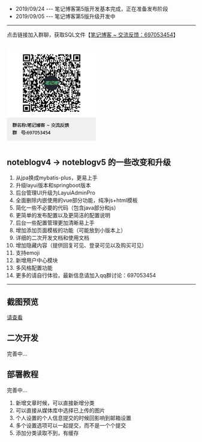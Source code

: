 + 2019/09/24 --- 笔记博客第5版开发基本完成，正在准备发布阶段
+ 2019/09/05 --- 笔记博客第5版升级开发中

---
点击链接加入群聊，获取SQL文件【[笔记博客 ~ 交流反馈：697053454](https://jq.qq.com/?_wv=1027&k=5ZEGGl8)】

![avatar](noteblogqqgroup.png)
---
## noteblogv4 -> noteblogv5 的一些改变和升级
1. 从jpa换成mybatis-plus，更易上手
2. 升级layui版本和springboot版本
3. 后台管理UI升级为LayuiAdminPro
4. 全面删除内嵌使用的vue部分功能，纯净js+html模板
5. 简化一些不必要的代码（包含java部分和js）
6. 更简单的发布配置以及更简洁的配置说明
7. 后台一些配置管理更加清晰易上手
8. 增加添加页面模板的功能（可能放到小版本上）
9. 详细的二次开发文档和使用文档
10. 增加隐藏内容（提供回复可见、登录可见以及购买可见）
11. 支持emoji
12. 新增用户中心模块
13. 多风格配置功能
14. 更多的请自行体验，最新信息请加入qq群讨论：697053454

---
## 截图预览
[请查看](https://gitee.com/wuwenbn/noteblogv5/tree/master/screenshot)

## 二次开发
完善中...

## 部署教程
完善中...

1. 新增文章时候，可以直接新增分类
2. 可以直接从媒体库中选择已上传的图片
3. 个人设置的个人信息提交的时候回影响到邮箱设置
4. 多个设置选项可以一起提交，而不是一个个提交
5. 添加分类读取不到，有缓存
